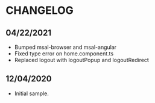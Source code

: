 # CHANGELOG

## 04/22/2021

* Bumped msal-browser and msal-angular
* Fixed type error on home.component.ts
* Replaced logout with logoutPopup and logoutRedirect

## 12/04/2020

* Initial sample.
